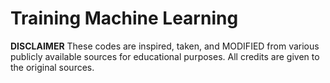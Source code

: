 # Training Machine Learning

**DISCLAIMER**
These codes are inspired, taken, and MODIFIED from various publicly available sources for educational purposes.
All credits are given to the original sources. 
